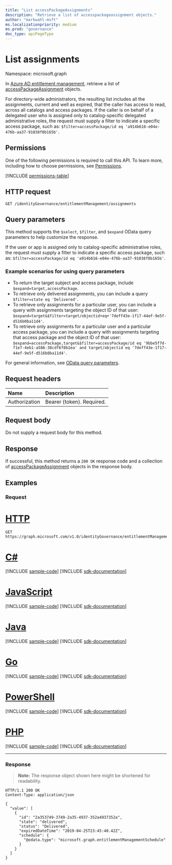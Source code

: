 ```yaml
---
title: "List accessPackageAssignments"
description: "Retrieve a list of accesspackageassignment objects."
author: "markwahl-msft"
ms.localizationpriority: medium
ms.prod: "governance"
doc_type: apiPageType
---
```

# List assignments

Namespace: microsoft.graph

In [Azure AD entitlement management](../resources/entitlementmanagement-overview.md), retrieve a list of [accessPackageAssignment](../resources/accesspackageassignment.md) objects.

For directory-wide administrators, the resulting list includes all the assignments, current and well as expired, that the caller has access to read, across all catalogs and access packages.  If the caller is on behalf of a delegated user who is assigned only to catalog-specific delegated administrative roles, the request must supply a filter to indicate a specific access package, such as: `$filter=accessPackage/id eq 'a914b616-e04e-476b-aa37-91038f0b165b'`.


## Permissions

One of the following permissions is required to call this API. To learn more, including how to choose permissions, see [Permissions](/graph/permissions-reference).

<!-- { "blockType": "permissions", "name": "entitlementmanagement_list_assignments" } -->
[!INCLUDE [permissions-table](../includes/permissions/entitlementmanagement-list-assignments-permissions.md)]

## HTTP request

<!-- {
  "blockType": "ignored"
}
-->
``` http
GET /identityGovernance/entitlementManagement/assignments
```

## Query parameters

This method supports the `$select`, `$filter`, and `$expand` OData query parameters to help customize the response.

If the user or app is assigned only to catalog-specific administrative roles, the request must supply a filter to indicate a specific access package, such as: `$filter=accessPackage/id eq 'a914b616-e04e-476b-aa37-91038f0b165b'`.

### Example scenarios for using query parameters

- To return the target subject and access package, include `$expand=target,accessPackage`.
- To retrieve only delivered assignments, you can include a query `$filter=state eq 'Delivered'`.
- To retrieve only assignments for a particular user, you can include a query with assignments targeting the object ID of that user: `$expand=target&$filter=target/objectid+eq+'7deff43e-1f17-44ef-9e5f-d516b0ba11d4'`.
- To retrieve only assignments for a particular user and a particular access package, you can include a query with assignments targeting that access package and the object ID of that user: `$expand=accessPackage,target&$filter=accessPackage/id eq '9bbe5f7d-f1e7-4eb1-a586-38cdf6f8b1ea' and target/objectid eq '7deff43e-1f17-44ef-9e5f-d516b0ba11d4'`.

For general information, see [OData query parameters](/graph/query-parameters).

## Request headers

| Name      |Description|
|:----------|:----------|
| Authorization | Bearer \{token\}. Required. |

## Request body
Do not supply a request body for this method.

## Response

If successful, this method returns a `200 OK` response code and a collection of [accessPackageAssignment](../resources/accesspackageassignment.md) objects in the response body.

## Examples

### Request

# [HTTP](#tab/http)
<!-- {
  "blockType": "request",
  "name": "list_accesspackageassignment"
}
-->
``` http
GET https://graph.microsoft.com/v1.0/identityGovernance/entitlementManagement/assignments
```

# [C#](#tab/csharp)
[!INCLUDE [sample-code](../includes/snippets/csharp/list-accesspackageassignment-csharp-snippets.md)]
[!INCLUDE [sdk-documentation](../includes/snippets/snippets-sdk-documentation-link.md)]

# [JavaScript](#tab/javascript)
[!INCLUDE [sample-code](../includes/snippets/javascript/list-accesspackageassignment-javascript-snippets.md)]
[!INCLUDE [sdk-documentation](../includes/snippets/snippets-sdk-documentation-link.md)]

# [Java](#tab/java)
[!INCLUDE [sample-code](../includes/snippets/java/list-accesspackageassignment-java-snippets.md)]
[!INCLUDE [sdk-documentation](../includes/snippets/snippets-sdk-documentation-link.md)]

# [Go](#tab/go)
[!INCLUDE [sample-code](../includes/snippets/go/list-accesspackageassignment-go-snippets.md)]
[!INCLUDE [sdk-documentation](../includes/snippets/snippets-sdk-documentation-link.md)]

# [PowerShell](#tab/powershell)
[!INCLUDE [sample-code](../includes/snippets/powershell/list-accesspackageassignment-powershell-snippets.md)]
[!INCLUDE [sdk-documentation](../includes/snippets/snippets-sdk-documentation-link.md)]

# [PHP](#tab/php)
[!INCLUDE [sample-code](../includes/snippets/php/list-accesspackageassignment-php-snippets.md)]
[!INCLUDE [sdk-documentation](../includes/snippets/snippets-sdk-documentation-link.md)]

---



### Response
>**Note:** The response object shown here might be shortened for readability.
<!-- {
  "blockType": "response",
  "truncated": true,
  "@odata.type": "Collection(microsoft.graph.accessPackageAssignment)"
}
-->
``` http
HTTP/1.1 200 OK
Content-Type: application/json

{
  "value": [
    {
      "id": "2a353749-3749-2a35-4937-352a4937352a",
      "state": "delivered",
      "status": "Delivered",
      "expiredDateTime": "2019-04-25T23:45:40.42Z",
      "schedule": {
        "@odata.type": "microsoft.graph.entitlementManagementSchedule"
      }
    }
  ]
}
```



